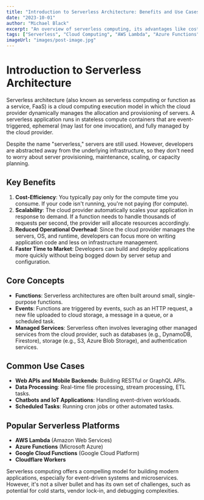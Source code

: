 ```yaml
---
title: "Introduction to Serverless Architecture: Benefits and Use Cases"
date: "2023-10-01"
author: "Michael Black"
excerpt: "An overview of serverless computing, its advantages like cost-efficiency and scalability, and common use cases."
tags: ["Serverless", "Cloud Computing", "AWS Lambda", "Azure Functions", "Architecture"]
imageUrl: "images/post-image.jpg"
---
```


# Introduction to Serverless Architecture

Serverless architecture (also known as serverless computing or function as a service, FaaS) is a cloud computing execution model in which the cloud provider dynamically manages the allocation and provisioning of servers. A serverless application runs in stateless compute containers that are event-triggered, ephemeral (may last for one invocation), and fully managed by the cloud provider.

Despite the name "serverless," servers are still used. However, developers are abstracted away from the underlying infrastructure, so they don't need to worry about server provisioning, maintenance, scaling, or capacity planning.

## Key Benefits

1.  **Cost-Efficiency**: You typically pay only for the compute time you consume. If your code isn't running, you're not paying (for compute).
2.  **Scalability**: The cloud provider automatically scales your application in response to demand. If a function needs to handle thousands of requests per second, the provider will allocate resources accordingly.
3.  **Reduced Operational Overhead**: Since the cloud provider manages the servers, OS, and runtime, developers can focus more on writing application code and less on infrastructure management.
4.  **Faster Time to Market**: Developers can build and deploy applications more quickly without being bogged down by server setup and configuration.

## Core Concepts

-   **Functions**: Serverless architectures are often built around small, single-purpose functions.
-   **Events**: Functions are triggered by events, such as an HTTP request, a new file uploaded to cloud storage, a message in a queue, or a scheduled task.
-   **Managed Services**: Serverless often involves leveraging other managed services from the cloud provider, such as databases (e.g., DynamoDB, Firestore), storage (e.g., S3, Azure Blob Storage), and authentication services.

## Common Use Cases

-   **Web APIs and Mobile Backends**: Building RESTful or GraphQL APIs.
-   **Data Processing**: Real-time file processing, stream processing, ETL tasks.
-   **Chatbots and IoT Applications**: Handling event-driven workloads.
-   **Scheduled Tasks**: Running cron jobs or other automated tasks.

## Popular Serverless Platforms

-   **AWS Lambda** (Amazon Web Services)
-   **Azure Functions** (Microsoft Azure)
-   **Google Cloud Functions** (Google Cloud Platform)
-   **Cloudflare Workers**

Serverless computing offers a compelling model for building modern applications, especially for event-driven systems and microservices. However, it's not a silver bullet and has its own set of challenges, such as potential for cold starts, vendor lock-in, and debugging complexities.
